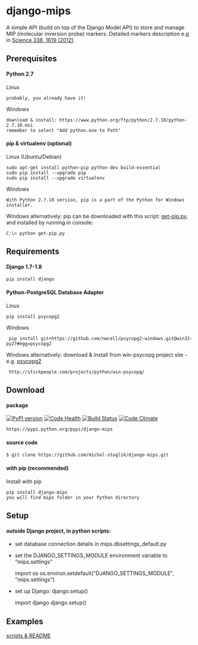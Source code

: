 django-mips
===========


A simple API (build on top of the Django Model API) to store and manage MIP (molecular inversion probe) markers. 
Detailed markers description e.g in [Science 338, 1619 (2012)].



Prerequisites
-------------

####  Python 2.7

Linux
       
    probably, you already have it!
    
Windows

    download & install: https://www.python.org/ftp/python/2.7.10/python-2.7.10.msi
	remember to select "Add python.exe to Path"
    
####   pip & virtualenv (optional)

Linux (Ubuntu/Debian)

    sudo apt-get install python-pip python-dev build-essential
    sudo pip install --upgrade pip
    sudo pip install --upgrade virtualenv

Windows

    With Python 2.7.10 version, pip is a part of the Python for Windows installer.

Windows alternatively: pip can be downloaded with this script: [get-pip.py], and installed by running in console:

    C:\> python get-pip.py



Requirements
------------
    
####   Django 1.7-1.8
    
    pip install django


####   Python-PostgreSQL Database Adapter

Linux

    pip install psycopg2
    
    
Windows
     
     pip install git+https://github.com/nwcell/psycopg2-windows.git@win32-py27#egg=psycopg2
     
     
Windows alternatively: download & install from win-psycopg project site -  e.g. [psycopg2]
          
     http://stickpeople.com/projects/python/win-psycopg/
     


Download
--------

#### package 
[![PyPI version](https://badge.fury.io/py/django-mips.svg)](http://badge.fury.io/py/django-mips)
[![Code Health](https://landscape.io/github/michal-stuglik/django-mips/master/landscape.svg?style=flat)](https://landscape.io/github/michal-stuglik/django-mips/master)
[![Build Status](https://travis-ci.org/michal-stuglik/django-mips.svg?branch=master)](https://travis-ci.org/michal-stuglik/django-mips)
[![Code Climate](https://codeclimate.com/github/michal-stuglik/django-mips/badges/gpa.svg)](https://codeclimate.com/github/michal-stuglik/django-mips)

    https://pypi.python.org/pypi/django-mips


#### source code

    $ git clone https://github.com/michal-stuglik/django-mips.git


#### with pip (recommended)

Install with pip

    pip install django-mips
	you will find mips folder in your Python directory 


Setup
-----

#### outside Django project, in python scripts:


*   set database connection details in mips.dbsettings\_default.py
*   set the DJANGO\_SETTINGS\_MODULE environment variable to “mips.settings”


    import os
    os.environ.setdefault("DJANGO_SETTINGS_MODULE", "mips.settings")

*   set up Django: django.setup()


    import django
    django.setup()

Examples
--------

[scripts & README]

  [get-pip.py]: https://raw.github.com/pypa/pip/master/contrib/get-pip.py
  [image]: https://pypip.in/v/django-mips/badge.png
  [1]: https://pypip.in/d/django-mips/badge.png
  [scripts & README]: https://github.com/michal-stuglik/django-mips/tree/master/mips/example
  [psycopg2]: http://stickpeople.com/projects/python/win-psycopg/2.6.0/psycopg2-2.6.0.win32-py2.7-pg9.4.1-release.exe
  [pythonwin]: https://www.python.org/ftp/python/2.7.10/python-2.7.10.msi
  [django-mips]: https://pypi.python.org/pypi/django-mips
  [Science 338, 1619 (2012)]: http://www.sciencemag.org/content/338/6114/1619
